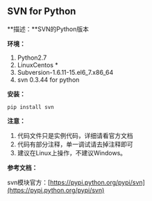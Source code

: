 ## SVN for Python

**描述：**SVN的Python版本

**环境：**

1.  Python2.7
2.  LinuxCentos *
3.  Subversion-1.6.11-15.el6_7.x86_64
4.  svn 0.3.44 for python

**安装：**

	pip install svn


**注意：**

1.  代码文件只是实例代码，详细请看官方文档
2.  代码有部分注释，单一调试请去掉注释即可
3.  建议在Linux上操作，不建议Windows。


**参考文档：**

svn模块官方：[https://pypi.python.org/pypi/svn](https://pypi.python.org/pypi/svn)